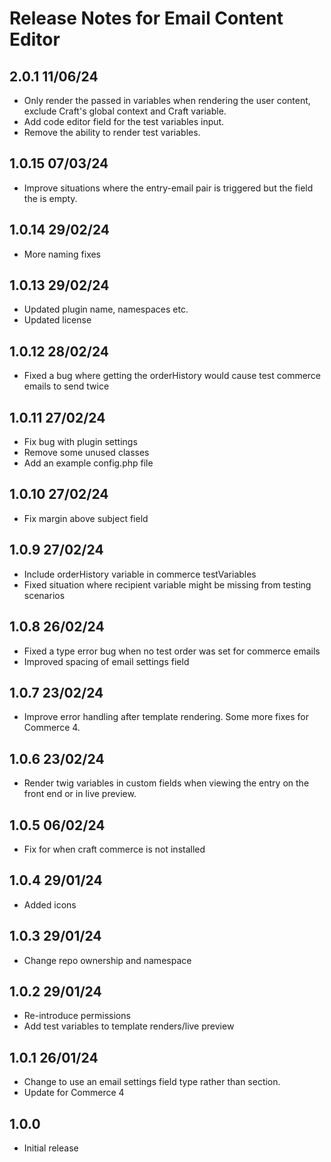 # Release Notes for Email Content Editor

## 2.0.1 11/06/24
- Only render the passed in variables when rendering the user content, exclude Craft's global context and Craft variable.
- Add code editor field for the test variables input.
- Remove the ability to render test variables.

## 1.0.15 07/03/24
- Improve situations where the entry-email pair is triggered but the field the is empty.

## 1.0.14 29/02/24
- More naming fixes

## 1.0.13 29/02/24
- Updated plugin name, namespaces etc.
- Updated license

## 1.0.12 28/02/24
- Fixed a bug where getting the orderHistory would cause test commerce emails to send twice

## 1.0.11 27/02/24
- Fix bug with plugin settings
- Remove some unused classes
- Add an example config.php file

## 1.0.10 27/02/24
- Fix margin above subject field

## 1.0.9 27/02/24
- Include orderHistory variable in commerce testVariables
- Fixed situation where recipient variable might be missing from testing scenarios 

## 1.0.8 26/02/24
- Fixed a type error bug when no test order was set for commerce emails
- Improved spacing of email settings field 

## 1.0.7 23/02/24
- Improve error handling after template rendering. Some more fixes for Commerce 4.

## 1.0.6 23/02/24
- Render twig variables in custom fields when viewing the entry on the front end or in live preview.

## 1.0.5 06/02/24
- Fix for when craft commerce is not installed

## 1.0.4 29/01/24
- Added icons

## 1.0.3 29/01/24
- Change repo ownership and namespace

## 1.0.2 29/01/24
- Re-introduce permissions
- Add test variables to template renders/live preview

## 1.0.1 26/01/24
- Change to use an email settings field type rather than section.
- Update for Commerce 4

## 1.0.0
- Initial release
